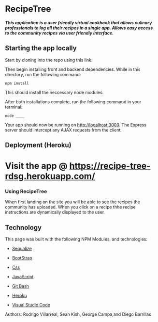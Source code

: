 # RecipeTree

<h5>
This application is a user friendly virtual cookbook that allows culinary professionals to log all their recipes in a single app. Allows easy access to the community recipes via user friendly interface.
</h5>

## Starting the app locally

Start by cloning into the repo using this link: 

Then begin installing front and backend dependencies. While in this directory, run the following command:

```
npm install
```

This should install the neccessary node modules.

After both installations complete, run the following command in your terminal:

```
node ____
```

Your app should now be running on <http://localhost:3000>. The Express server should intercept any AJAX requests from the client.

## Deployment (Heroku)

# Visit the app @ https://recipe-tree-rdsg.herokuapp.com/

<h3> Using RecipeTree</h3>

When first landing on the site you will be able to see the recipes the community has uploaded. When you click on a recipe thhe recipe instructions are dynamically displayed to the user. 

<h2>Technology</h2>
This page was built with the following NPM Modules, and technologies:

* [Sequalize](https://www.npmjs.com/package/sequelize)

* [BootStrap](https://getbootstrap.com/)

* [Css](https://developer.mozilla.org/en-US/docs/Web/CSS)

* [JavaScript](https://developer.mozilla.org/en-US/docs/Web/JavaScript/Reference)

* [Git Bash](https://gitforwindows.org/)

* [Heroku](https://id.heroku.com/login)

* [Visual Studio Code](https://code.visualstudio.com/)

Authors: Rodrigo Villarreal, Sean Kish, George Campa,and Diego Barrillas  







